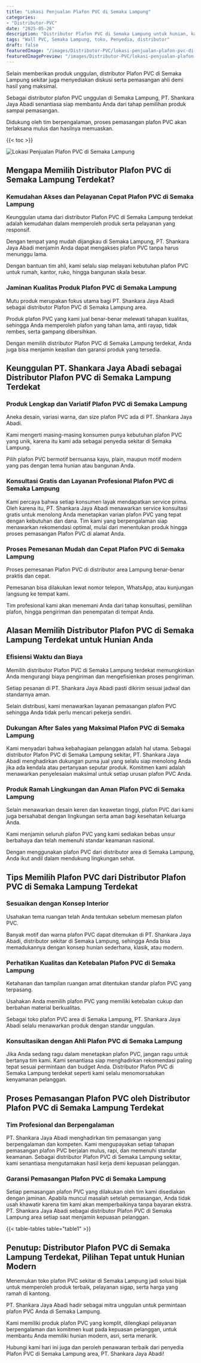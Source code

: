 ```yaml
---
title: "Lokasi Penjualan Plafon PVC di Semaka Lampung"
categories:
- "Distributor-PVC"
date: "2025-05-26"
description: "Distributor Plafon PVC di Semaka Lampung untuk hunian, kantor, serta toko. Material unggulan, variasi motif, pilihan warna elegan, beserta servis penempatan dikerjakan oleh tim berpengalaman serta kepastian resmi!|Servis distribusi Plafon PVC di Semaka Lampung bagi kebutuhan tempat tinggal, perkantoran, maupun gerai, dengan panel terbaik dan pemasangan oleh tim profesional serta jaminan resmi.|Alternatif Plafon PVC di Semaka Lampung yang terbukti untuk hunian, kantor, dan ritel, bersama panel berkualitas dan penempatan oleh teknisi ahli serta kepastian resmi.|Penyediaan Plafon PVC di Semaka Lampung bagi hunian, kantor, serta ritel, beserta panel berkualitas dan instalasi ditangani oleh teknisi berpengalaman, disertai dengan jaminan resmi.}"
tags: "Wall PVC, Semaka Lampung, toko, Penyedia, distributor"
draft: false
featuredImage: "/images/Distributor-PVC/lokasi-penjualan-plafon-pvc-di-semaka-lampung.png"
featuredImagePreview: "/images/Distributor-PVC/lokasi-penjualan-plafon-pvc-di-semaka-lampung.png"
---
```


Selain memberikan produk unggulan, distributor Plafon PVC di Semaka Lampung sekitar juga menyediakan diskusi serta pemasangan ahli demi hasil yang maksimal.

Sebagai distributor plafon PVC unggulan di Semaka Lampung, PT. Shankara Jaya Abadi senantiasa siap membantu Anda dari tahap pemilihan produk sampai pemasangan.

Didukung oleh tim berpengalaman, proses pemasangan plafon PVC akan terlaksana mulus dan hasilnya memuaskan.

{{< toc >}}

![Lokasi Penjualan Plafon PVC di Semaka Lampung](/images/Distributor-PVC/Lokasi-Penjualan-Plafon-PVC-di-Semaka-Lampung.png)

## Mengapa Memilih Distributor Plafon PVC di Semaka Lampung Terdekat?

### Kemudahan Akses dan Pelayanan Cepat Plafon PVC di Semaka Lampung

Keunggulan utama dari distributor Plafon PVC di Semaka Lampung terdekat adalah kemudahan dalam memperoleh produk serta pelayanan yang responsif.

Dengan tempat yang mudah dijangkau di Semaka Lampung, PT. Shankara Jaya Abadi menjamin Anda dapat mengakses plafon PVC tanpa harus menunggu lama.

Dengan bantuan tim ahli, kami selalu siap melayani kebutuhan plafon PVC untuk rumah, kantor, ruko, hingga bangunan skala besar.

### Jaminan Kualitas Produk Plafon PVC di Semaka Lampung

Mutu produk merupakan fokus utama bagi PT. Shankara Jaya Abadi sebagai distributor Plafon PVC di Semaka Lampung area.

Produk plafon PVC yang kami jual benar-benar melewati tahapan kualitas, sehingga Anda memperoleh plafon yang tahan lama, anti rayap, tidak rembes, serta gampang dibersihkan.

Dengan memilih distributor Plafon PVC di Semaka Lampung terdekat, Anda juga bisa menjamin keaslian dan garansi produk yang tersedia.

## Keunggulan PT. Shankara Jaya Abadi sebagai Distributor Plafon PVC di Semaka Lampung Terdekat

### Produk Lengkap dan Variatif Plafon PVC di Semaka Lampung

Aneka desain, variasi warna, dan size plafon PVC ada di PT. Shankara Jaya Abadi.

Kami mengerti masing-masing konsumen punya kebutuhan plafon PVC yang unik, karena itu kami ada sebagai penyedia sekitar di Semaka Lampung.

Pilih plafon PVC bermotif bernuansa kayu, plain, maupun motif modern yang pas dengan tema hunian atau bangunan Anda.

### Konsultasi Gratis dan Layanan Profesional Plafon PVC di Semaka Lampung

Kami percaya bahwa setiap konsumen layak mendapatkan service prima. Oleh karena itu, PT. Shankara Jaya Abadi menawarkan service konsultasi gratis untuk menolong Anda menetapkan varian plafon PVC yang tepat dengan kebutuhan dan dana. Tim kami yang berpengalaman siap menawarkan rekomendasi optimal, mulai dari menentukan produk hingga proses pemasangan Plafon PVC di alamat Anda.

### Proses Pemesanan Mudah dan Cepat Plafon PVC di Semaka Lampung

Proses pemesanan Plafon PVC di distributor area Lampung benar-benar praktis dan cepat.

Pemesanan bisa dilakukan lewat nomor telepon, WhatsApp, atau kunjungan langsung ke tempat kami.

Tim profesional kami akan menemani Anda dari tahap konsultasi, pemilihan plafon, hingga pengiriman dan penempatan di tempat Anda.

## Alasan Memilih Distributor Plafon PVC di Semaka Lampung Terdekat untuk Hunian Anda

### Efisiensi Waktu dan Biaya

Memilih distributor Plafon PVC di Semaka Lampung terdekat memungkinkan Anda mengurangi biaya pengiriman dan mengefisienkan proses pengiriman.

Setiap pesanan di PT. Shankara Jaya Abadi pasti dikirim sesuai jadwal dan standarnya aman.

Selain distribusi, kami menawarkan layanan pemasangan plafon PVC sehingga Anda tidak perlu mencari pekerja sendiri.

### Dukungan After Sales yang Maksimal Plafon PVC di Semaka Lampung

Kami menyadari bahwa kebahagiaan pelanggan adalah hal utama. Sebagai distributor Plafon PVC di Semaka Lampung sekitar, PT. Shankara Jaya Abadi menghadirkan dukungan purna jual yang selalu siap menolong Anda jika ada kendala atau pertanyaan seputar produk. Komitmen kami adalah menawarkan penyelesaian maksimal untuk setiap urusan plafon PVC Anda.

### Produk Ramah Lingkungan dan Aman Plafon PVC di Semaka Lampung

Selain menawarkan desain keren dan keawetan tinggi, plafon PVC dari kami juga bersahabat dengan lingkungan serta aman bagi kesehatan keluarga Anda.

Kami menjamin seluruh plafon PVC yang kami sediakan bebas unsur berbahaya dan telah memenuhi standar keamanan nasional.

Dengan menggunakan plafon PVC dari distributor area di Semaka Lampung, Anda ikut andil dalam mendukung lingkungan sehat.

## Tips Memilih Plafon PVC dari Distributor Plafon PVC di Semaka Lampung Terdekat

### Sesuaikan dengan Konsep Interior

Usahakan tema ruangan telah Anda tentukan sebelum memesan plafon PVC.

Banyak motif dan warna plafon PVC dapat ditemukan di PT. Shankara Jaya Abadi, distributor sekitar di Semaka Lampung, sehingga Anda bisa memadukannya dengan konsep hunian sederhana, klasik, atau modern.

### Perhatikan Kualitas dan Ketebalan Plafon PVC di Semaka Lampung

Ketahanan dan tampilan ruangan amat ditentukan standar plafon PVC yang terpasang.

Usahakan Anda memilih plafon PVC yang memiliki ketebalan cukup dan berbahan material berkualitas.

Sebagai toko plafon PVC area di Semaka Lampung, PT. Shankara Jaya Abadi selalu menawarkan produk dengan standar unggulan.

### Konsultasikan dengan Ahli Plafon PVC di Semaka Lampung

Jika Anda sedang ragu dalam menetapkan plafon PVC, jangan ragu untuk bertanya tim kami. Kami senantiasa siap menghadirkan rekomendasi paling tepat sesuai permintaan dan budget Anda. Distributor Plafon PVC di Semaka Lampung terdekat seperti kami selalu menomorsatukan kenyamanan pelanggan.

## Proses Pemasangan Plafon PVC oleh Distributor Plafon PVC di Semaka Lampung Terdekat

### Tim Profesional dan Berpengalaman

PT. Shankara Jaya Abadi menghadirkan tim pemasangan yang berpengalaman dan kompeten. Kami mengupayakan setiap tahapan pemasangan plafon PVC berjalan mulus, rapi, dan memenuhi standar keamanan. Sebagai distributor Plafon PVC di Semaka Lampung sekitar, kami senantiasa mengutamakan hasil kerja demi kepuasan pelanggan.

### Garansi Pemasangan Plafon PVC di Semaka Lampung

Setiap pemasangan plafon PVC yang dilakukan oleh tim kami disediakan dengan jaminan. Apabila muncul masalah setelah pemasangan, Anda tidak usah khawatir karena tim kami akan memperbaikinya tanpa bayaran ekstra. PT. Shankara Jaya Abadi sebagai distributor Plafon PVC di Semaka Lampung area setiap saat menjamin kepuasan pelanggan.

{{< table-tables table="table1" >}}

## Penutup: Distributor Plafon PVC di Semaka Lampung Terdekat, Pilihan Tepat untuk Hunian Modern

Menemukan toko plafon PVC sekitar di Semaka Lampung jadi solusi bijak untuk memperoleh produk terbaik, pelayanan sigap, serta harga yang ramah di kantong.

PT. Shankara Jaya Abadi hadir sebagai mitra unggulan untuk permintaan plafon PVC Anda di Semaka Lampung.

Kami memiliki produk plafon PVC yang komplit, dilengkapi pelayanan berpengalaman dan komitmen kuat pada kepuasan pelanggan, untuk membantu Anda memiliki hunian modern, asri, serta menarik.

Hubungi kami hari ini juga dan peroleh penawaran terbaik dari penyedia Plafon PVC di Semaka Lampung area, PT. Shankara Jaya Abadi!
